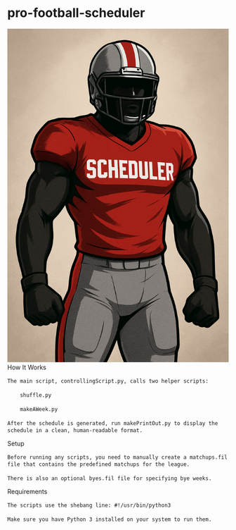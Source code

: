 # pro-football-scheduler
![Football Player](images/player.png)
How It Works

    The main script, controllingScript.py, calls two helper scripts:

        shuffle.py

        makeAWeek.py

    After the schedule is generated, run makePrintOut.py to display the schedule in a clean, human-readable format.

Setup

    Before running any scripts, you need to manually create a matchups.fil file that contains the predefined matchups for the league.

    There is also an optional byes.fil file for specifying bye weeks.

Requirements

    The scripts use the shebang line: #!/usr/bin/python3

    Make sure you have Python 3 installed on your system to run them.


